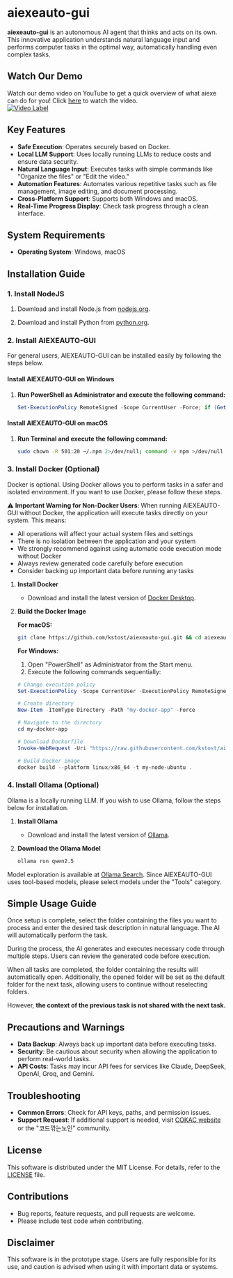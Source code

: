 # aiexeauto-gui

**aiexeauto-gui** is an autonomous AI agent that thinks and acts on its own. This innovative application understands natural language input and performs computer tasks in the optimal way, automatically handling even complex tasks.

## Watch Our Demo
Watch our demo video on YouTube to get a quick overview of what aiexe can do for you! Click [here](https://www.youtube.com/watch?v=WObRj5-PqmM) to watch the video.  
[![Video Label](http://img.youtube.com/vi/WObRj5-PqmM/0.jpg)](https://youtu.be/WObRj5-PqmM)  

## Key Features

- **Safe Execution**: Operates securely based on Docker.
- **Local LLM Support**: Uses locally running LLMs to reduce costs and ensure data security.
- **Natural Language Input**: Executes tasks with simple commands like "Organize the files" or "Edit the video."
- **Automation Features**: Automates various repetitive tasks such as file management, image editing, and document processing.
- **Cross-Platform Support**: Supports both Windows and macOS.
- **Real-Time Progress Display**: Check task progress through a clean interface.

## System Requirements

- **Operating System**: Windows, macOS

## Installation Guide

### 1. Install NodeJS

1. Download and install Node.js from [nodejs.org](https://nodejs.org).

2. Download and install Python from [python.org](https://www.python.org/).

### 2. Install AIEXEAUTO-GUI

For general users, AIEXEAUTO-GUI can be installed easily by following the steps below.

#### Install AIEXEAUTO-GUI on Windows
1. **Run PowerShell as Administrator and execute the following command:**
   ```powershell
   Set-ExecutionPolicy RemoteSigned -Scope CurrentUser -Force; if (Get-Command npm -ErrorAction SilentlyContinue) { $timestamp = Get-Date -Format "yyyyMMddHHmmss"; $folderName = "_aiexeauto-gui_project_$timestamp"; $desktopPath = [System.IO.Path]::Combine([System.Environment]::GetFolderPath('Desktop'), $folderName); New-Item -ItemType Directory -Path $desktopPath -Force; if (Test-Path $desktopPath) { Set-Location -Path $desktopPath; Invoke-WebRequest -Uri "https://github.com/kstost/aiexeauto-gui/archive/refs/heads/main.zip" -OutFile "__aiexeauto-gui_project__.zip" -ErrorAction Stop; if (Test-Path "__aiexeauto-gui_project__.zip") { Expand-Archive -Path "__aiexeauto-gui_project__.zip" -DestinationPath "."; Set-Location -Path "aiexeauto-gui-main"; npm i; if ($?) { npm run build; if ($?) { ii "dist"; ii "dist\\aiexeauto Setup*.exe" } } } } } else { Write-Output "npm is not installed. Please download and install it from https://nodejs.org." }
   ```

#### Install AIEXEAUTO-GUI on macOS
1. **Run Terminal and execute the following command:**
   ```bash
   sudo chown -R 501:20 ~/.npm 2>/dev/null; command -v npm >/dev/null 2>&1 && { timestamp=$(date +%Y%m%d%H%M%S) && cd ~/Downloads && mkdir "_aiexeauto-gui_project_$timestamp" && cd "_aiexeauto-gui_project_$timestamp" && git clone https://github.com/kstost/aiexeauto-gui && cd aiexeauto-gui && npm i && npm run build && open dist/aiexeauto-*.dmg; } || { echo "npm is not installed. Please download and install it from https://nodejs.org."; }
   ```

### 3. Install Docker (Optional)

Docker is optional. Using Docker allows you to perform tasks in a safer and isolated environment. If you want to use Docker, please follow these steps.

⚠️ **Important Warning for Non-Docker Users**: 
When running AIEXEAUTO-GUI without Docker, the application will execute tasks directly on your system. This means:
- All operations will affect your actual system files and settings
- There is no isolation between the application and your system
- We strongly recommend against using automatic code execution mode without Docker
- Always review generated code carefully before execution
- Consider backing up important data before running any tasks

1. **Install Docker**
   - Download and install the latest version of [Docker Desktop](https://www.docker.com/).

2. **Build the Docker Image**

   **For macOS:**
   ```bash
   git clone https://github.com/kstost/aiexeauto-gui.git && cd aiexeauto-gui/my-docker-app && docker build --platform linux/x86_64 -t my-node-ubuntu .
   ```

   **For Windows:**
   1) Open "PowerShell" as Administrator from the Start menu.  
   2) Execute the following commands sequentially:
   ```powershell
   # Change execution policy
   Set-ExecutionPolicy -Scope CurrentUser -ExecutionPolicy RemoteSigned -Force

   # Create directory
   New-Item -ItemType Directory -Path "my-docker-app" -Force

   # Navigate to the directory
   cd my-docker-app

   # Download Dockerfile
   Invoke-WebRequest -Uri "https://raw.githubusercontent.com/kstost/aiexeauto-gui/refs/heads/main/my-docker-app/Dockerfile" -OutFile "Dockerfile"

   # Build Docker image
   docker build --platform linux/x86_64 -t my-node-ubuntu .
   ```

### 4. Install Ollama (Optional)

Ollama is a locally running LLM. If you wish to use Ollama, follow the steps below for installation.

1. **Install Ollama**
   - Download and install the latest version of [Ollama](https://ollama.com/).

2. **Download the Ollama Model**
   ```bash
   ollama run qwen2.5
   ```

Model exploration is available at [Ollama Search](https://ollama.com/search?c=tools).
Since AIEXEAUTO-GUI uses tool-based models, please select models under the "Tools" category.

## Simple Usage Guide

Once setup is complete, select the folder containing the files you want to process and enter the desired task description in natural language. The AI will automatically perform the task.

During the process, the AI generates and executes necessary code through multiple steps. Users can review the generated code before execution.

When all tasks are completed, the folder containing the results will automatically open. Additionally, the opened folder will be set as the default folder for the next task, allowing users to continue without reselecting folders.

However, **the context of the previous task is not shared with the next task.**

## Precautions and Warnings

- **Data Backup**: Always back up important data before executing tasks.
- **Security**: Be cautious about security when allowing the application to perform real-world tasks.
- **API Costs**: Tasks may incur API fees for services like Claude, DeepSeek, OpenAI, Groq, and Gemini.

## Troubleshooting

- **Common Errors**: Check for API keys, paths, and permission issues.
- **Support Request**: If additional support is needed, visit [COKAC website](https://cokac.com) or the "코드깎는노인" community.

## License

This software is distributed under the MIT License. For details, refer to the [LICENSE](LICENSE) file.

## Contributions

- Bug reports, feature requests, and pull requests are welcome.
- Please include test code when contributing.

## Disclaimer

This software is in the prototype stage. Users are fully responsible for its use, and caution is advised when using it with important data or systems.

